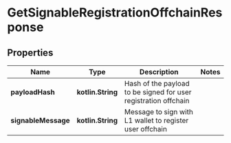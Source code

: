 
# GetSignableRegistrationOffchainResponse

## Properties
Name | Type | Description | Notes
------------ | ------------- | ------------- | -------------
**payloadHash** | **kotlin.String** | Hash of the payload to be signed for user registration offchain | 
**signableMessage** | **kotlin.String** | Message to sign with L1 wallet to register user offchain | 



